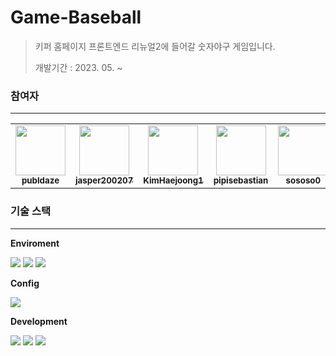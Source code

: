 # Game-Baseball

> 키퍼 홈페이지 프론트엔드 리뉴얼2에 들어갈 숫자야구 게임입니다.
> 
> 
> 개발기간 : 2023. 05. ~ 
> 

### 참여자

---

<table>
<tr>
<td align="center">
<a href="https://github.com/publdaze">
<img src="https://avatars.githubusercontent.com/u/78250089?v=4" width="80" alt=""/>
<br />
<sub><b>publdaze</b></sub>
</a>
<br />
</td>
<td align="center">
<a href="https://github.com/jasper200207">
<img src="https://avatars.githubusercontent.com/u/51306225?v=4" width="80" alt=""/>
<br />
<sub><b>jasper200207</b></sub>
</a>
<br />
</td>
<td align="center">
<a href="https://github.com/KimHaejoong1">
<img src="https://avatars.githubusercontent.com/u/128127416?v=4" width="80" alt=""/>
<br />
<sub><b>KimHaejoong1</b></sub>
</a>
<br />
</td>
<td align="center">
<a href="https://github.com/pipisebastian">
<img src="https://avatars.githubusercontent.com/u/81643702?v=4" width="80" alt=""/>
<br />
<sub><b>pipisebastian</b></sub>
</a>
<br />
</td>
<td align="center">
<a href="https://github.com/sososo0">
<img src="https://avatars.githubusercontent.com/u/94467302?v=4" width="80" alt=""/>
<br />
<sub><b>sososo0</b></sub>
</a>
<br />
</td>
<td align="center">
<a href="https://github.com/wns1826">
<img src="https://avatars.githubusercontent.com/u/14329410?v=4" width="80" alt=""/>
<br />
<sub><b>wns1826</b></sub>
</a>
<br />
</td>
</tr>
</table>

### 기술 스택

---

**Enviroment**

<img src="https://img.shields.io/badge/visual_studio_code-007ACC?style=for-the-badge&logo=visualstudiocode&logoColor=white"> <img src="https://img.shields.io/badge/git-F05032?style=for-the-badge&logo=git&logoColor=white"> <img src="https://img.shields.io/badge/github-181717?style=for-the-badge&logo=github&logoColor=white">

**Config**

<img src="https://img.shields.io/badge/npm-CB3837?style=for-the-badge&logo=npm&logoColor=white">

**Development**

<img src="https://img.shields.io/badge/typescript-3178C6?style=for-the-badge&logo=typescript&logoColor=white"> <img src="https://img.shields.io/badge/react-61DAFB?style=for-the-badge&logo=react&logoColor=white"> <img src="https://img.shields.io/badge/tailwindcss-06B6D4?style=for-the-badge&logo=tailwindcss&logoColor=white">
